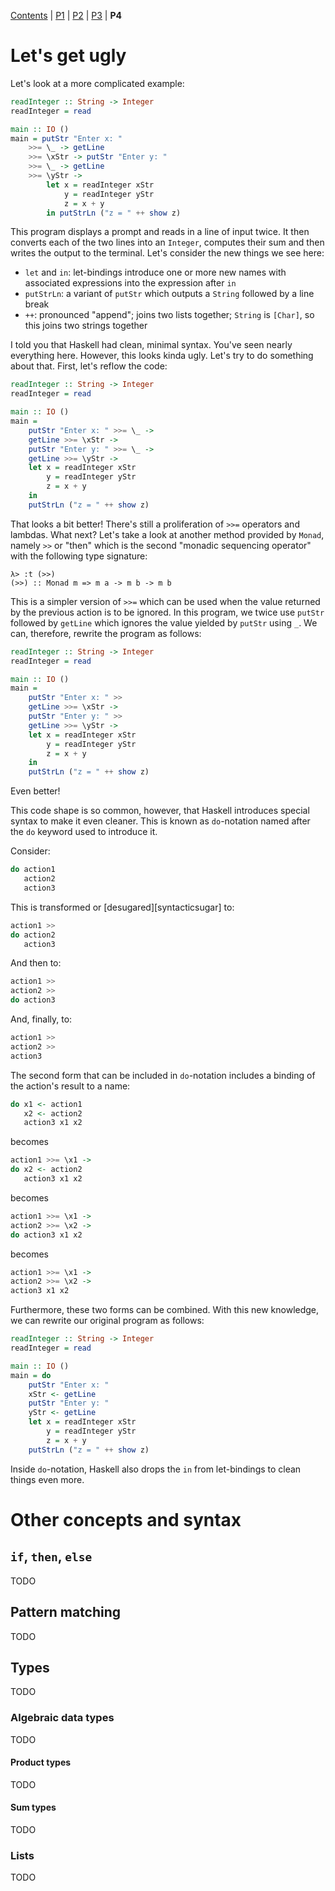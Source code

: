 [Contents](index.md) | [P1](part01.md) | [P2](part02.md) | [P3](part03.md) | **P4**

# Let's get ugly

Let's look at a more complicated example:

```haskell
readInteger :: String -> Integer
readInteger = read

main :: IO ()
main = putStr "Enter x: "
    >>= \_ -> getLine
    >>= \xStr -> putStr "Enter y: "
    >>= \_ -> getLine
    >>= \yStr ->
        let x = readInteger xStr
            y = readInteger yStr
            z = x + y
        in putStrLn ("z = " ++ show z)
```

This program displays a prompt and reads in a line of input twice. It then converts each of the two lines into an `Integer`, computes their sum and then writes the output to the terminal. Let's consider the new things we see here:

* `let` and `in`: let-bindings introduce one or more new names with associated expressions into the expression after `in`
*  `putStrLn`: a variant of `putStr` which outputs a `String` followed by a line break
*  `++`: pronounced "append"; joins two lists together; `String` is `[Char]`, so this joins two strings together

I told you that Haskell had clean, minimal syntax. You've seen nearly everything here. However, this looks kinda ugly. Let's try to do something about that. First, let's reflow the code:

```haskell
readInteger :: String -> Integer
readInteger = read

main :: IO ()
main =
    putStr "Enter x: " >>= \_ ->
    getLine >>= \xStr ->
    putStr "Enter y: " >>= \_ ->
    getLine >>= \yStr ->
    let x = readInteger xStr
        y = readInteger yStr
        z = x + y
    in
    putStrLn ("z = " ++ show z)
```

That looks a bit better! There's still a proliferation of `>>=` operators and lambdas. What next? Let's take a look at another method provided by `Monad`, namely `>>` or "then" which is the second "monadic sequencing operator" with the following type signature:

```ghci
λ> :t (>>)
(>>) :: Monad m => m a -> m b -> m b
```

This is a simpler version of `>>=` which can be used when the value returned by the previous action is to be ignored. In this program, we twice use `putStr` followed by `getLine` which ignores the value yielded by `putStr` using `_`. We can, therefore, rewrite the program as follows:

```haskell
readInteger :: String -> Integer
readInteger = read

main :: IO ()
main =
    putStr "Enter x: " >>
    getLine >>= \xStr ->
    putStr "Enter y: " >>
    getLine >>= \yStr ->
    let x = readInteger xStr
        y = readInteger yStr
        z = x + y
    in
    putStrLn ("z = " ++ show z)
```

Even better!

This code shape is so common, however, that Haskell introduces special syntax to make it even cleaner. This is known as `do`-notation named after the `do` keyword used to introduce it.

Consider:

```haskell
do action1
   action2
   action3
```

This is transformed or [desugared][syntacticsugar] to:

```haskell
action1 >>
do action2
   action3
```

And then to:

```haskell
action1 >>
action2 >>
do action3
```

And, finally, to:

```haskell
action1 >>
action2 >>
action3
```

The second form that can be included in `do`-notation includes a binding of the action's result to a name:

```haskell
do x1 <- action1
   x2 <- action2
   action3 x1 x2
```

becomes

```haskell
action1 >>= \x1 ->
do x2 <- action2
   action3 x1 x2
```

becomes

```haskell
action1 >>= \x1 ->
action2 >>= \x2 ->
do action3 x1 x2
```

becomes

```haskell
action1 >>= \x1 ->
action2 >>= \x2 ->
action3 x1 x2
```

Furthermore, these two forms can be combined. With this new knowledge, we can rewrite our original program as follows:

```haskell
readInteger :: String -> Integer
readInteger = read

main :: IO ()
main = do
    putStr "Enter x: "
    xStr <- getLine
    putStr "Enter y: "
    yStr <- getLine
    let x = readInteger xStr
        y = readInteger yStr
        z = x + y
    putStrLn ("z = " ++ show z)
```

Inside `do`-notation, Haskell also drops the `in` from let-bindings to clean things even more.

# Other concepts and syntax

## `if`, `then`, `else`

TODO

## Pattern matching

TODO

## Types

TODO

### Algebraic data types

TODO

#### Product types

TODO

#### Sum types

TODO

### Lists

TODO

[syntactisugar]: https://en.wikipedia.org/wiki/Syntactic_sugar
